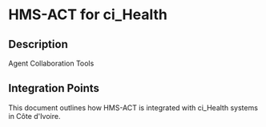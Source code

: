 # HMS-ACT for ci_Health

## Description

Agent Collaboration Tools

## Integration Points

This document outlines how HMS-ACT is integrated with ci_Health systems in Côte d'Ivoire.
